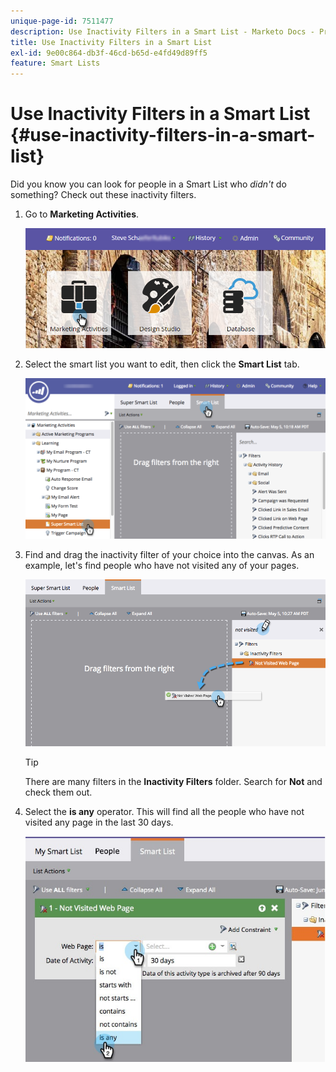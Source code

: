 ```yaml
---
unique-page-id: 7511477
description: Use Inactivity Filters in a Smart List - Marketo Docs - Product Documentation
title: Use Inactivity Filters in a Smart List
exl-id: 9e00c864-db3f-46cd-b65d-e4fd49d89ff5
feature: Smart Lists
---
```

# Use Inactivity Filters in a Smart List {#use-inactivity-filters-in-a-smart-list}

Did you know you can look for people in a Smart List who *didn't* do something? Check out these inactivity filters.

1. Go to **Marketing Activities**.

   ![](assets/login-marketing-activities-3.png)

1. Select the smart list you want to edit, then click the **Smart List** tab.

   ![](assets/smartlist-choose.png)

1. Find and drag the inactivity filter of your choice into the canvas. As an example, let's find people who have not visited any of your pages.

   ![](assets/draginactivityfilter.png)

   >[!TIP]
   >
   >There are many filters in the **Inactivity Filters** folder. Search for **Not** and check them out.

1. Select the **is any** operator. This will find all the people who have not visited any page in the last 30 days.

   ![](assets/mysmartlist-people.jpg)
